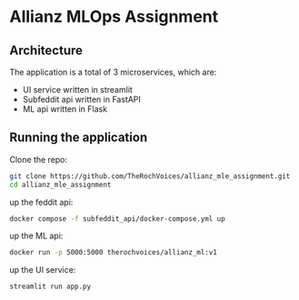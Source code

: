 # Allianz MLOps Assignment

## Architecture

The application is a total of 3 microservices, which are:
- UI service written in streamlit
- Subfeddit api written in FastAPI
- ML api written in Flask

## Running the application

Clone the repo:
```bash
git clone https://github.com/TheRochVoices/allianz_mle_assignment.git
cd allianz_mle_assignment
```
up the feddit api:
```bash
docker compose -f subfeddit_api/docker-compose.yml up
```
up the ML api:
```bash
docker run -p 5000:5000 therochvoices/allianz_ml:v1
```
up the UI service:
```bash
streamlit run app.py
```

